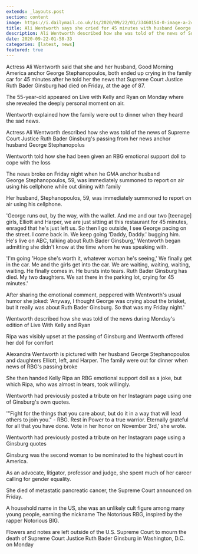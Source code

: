 ```yaml
---
extends: _layouts.post
section: content
image: https://i.dailymail.co.uk/1s/2020/09/22/01/33460154-0-image-a-24_1600734349495.jpg 
title: Ali Wentworth says she cried for 45 minutes with husband George Stephanopolus after Ginsburg died 
description: Ali Wentworth described how she was told of the news of Supreme Court Justice Ruth Bader Ginsburgs passing. Wentworth was dining at a restaurant on Friday night when the news broke. 
date: 2020-09-22-01-58-33 
categories: [latest, news] 
featured: true 
--- 
```

Actress Ali Wentworth said that she and her husband, Good Morning America anchor George Stephanopoulos, both ended up crying in the family car for 45 minutes after he told her the news that Supreme Court Justice Ruth Bader Ginsburg had died on Friday, at the age of 87. 

The 55-year-old appeared on Live with Kelly and Ryan on Monday where she revealed the deeply personal moment on air.  

Wentworth explained how the family were out to dinner when they heard the sad news.

Actress Ali Wentworth described how she was told of the news of Supreme Court Justice Ruth Bader Ginsburg's passing from her news anchor husband George Stephanopolus

Wentworth told how she had been given an RBG emotional support doll to cope with the loss

The news broke on Friday night when he GMA anchor husband George Stephanopoulos, 59, was immediately summoned to report on air using his cellphone while out dining with family 

Her husband, Stephanopoulos, 59, was immediately summoned to report on air using his cellphone.

'George runs out, by the way, with the wallet. And me and our two [teenage] girls, Elliott and Harper, we are just sitting at this restaurant for 45 minutes, enraged that he's just left us. So then I go outside, I see George pacing on the street. I come back in. We keep going 'Daddy, Daddy.' bugging him. He's live on ABC, talking about Ruth Bader Ginsburg,' Wentworth began admitting she didn't know at the time whom he was speaking with.  

'I'm going 'Hope she's worth it, whatever woman he's seeing,' We finally get in the car. Me and the girls get into the car. We are waiting, waiting, waiting, waiting. He finally comes in. He bursts into tears. Ruth Bader Ginsburg has died. My two daughters. We sat there in the parking lot, crying for 45 minutes.'       

After sharing the emotional comment, peppered with Wentworth's usual humor she joked: 'Anyway, I thought George was crying about the brisket, but it really was about Ruth Bader Ginsburg. So that was my Friday night.' 

Wentworth described how she was told of the news during Monday's edition of Live With Kelly and Ryan

Ripa was visibly upset at the passing of Ginsburg and Wentworth offered her doll for comfort 

 Alexandra Wentworth is pictured with her husband George Stephanopoulos and daughters Elliott, left, and Harper. The family were out for dinner when news of RBG's passing broke

She then handed Kelly Ripa an RBG emotional support doll as a joke, but which Ripa, who was almost in tears, took willingly.

Wentworth had previously posted a tribute on her Instagram page using one of Ginsburg's own quotes.

'"Fight for the things that you care about, but do it in a way that will lead others to join you." - RBG. Rest in Power to a true warrior. Eternally grateful for all that you have done. Vote in her honor on November 3rd,' she wrote. 

Wentworth had previously posted a tribute on her Instagram page using a Ginsburg quotes

Ginsburg was the second woman to be nominated to the highest court in America.

As an advocate, litigator, professor and judge, she spent much of her career calling for gender equality.

She died of metastatic pancreatic cancer, the Supreme Court announced on Friday.

A household name in the US, she was an unlikely cult figure among many young people, earning the nickname The Notorious RBG, inspired by the rapper Notorious BIG.

 Flowers and notes are left outside of the U.S. Supreme Court to mourn the death of Supreme Court Justice Ruth Bader Ginsburg in Washington, D.C. on Monday

